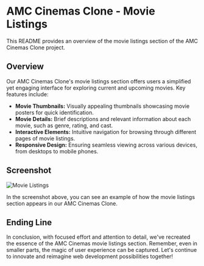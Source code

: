 # AMC Cinemas Clone - Movie Listings

This README provides an overview of the movie listings section of the AMC Cinemas Clone project.

## Overview

Our AMC Cinemas Clone's movie listings section offers users a simplified yet engaging interface for exploring current and upcoming movies. Key features include:

- **Movie Thumbnails:** Visually appealing thumbnails showcasing movie posters for quick identification.
- **Movie Details:** Brief descriptions and relevant information about each movie, such as genre, rating, and cast.
- **Interactive Elements:** Intuitive navigation for browsing through different pages of movie listings.
- **Responsive Design:** Ensuring seamless viewing across various devices, from desktops to mobile phones.

## Screenshot

![Movie Listings](movie_listings_screenshot.png)

In the screenshot above, you can see an example of how the movie listings section appears in our AMC Cinemas Clone.

## Ending Line

In conclusion, with focused effort and attention to detail, we've recreated the essence of the AMC Cinemas movie listings section. Remember, even in smaller parts, the magic of user experience can be captured. Let's continue to innovate and reimagine web development possibilities together!
